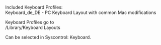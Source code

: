 Included Keyboard Profiles:  
Keyboard_de_DE - PC Keyboard Layout with common Mac modifications

Keyboard Profiles go to  
/Library/Keyboard Layouts  
  
Can be selected in Syscontrol: Keyboard.  
  